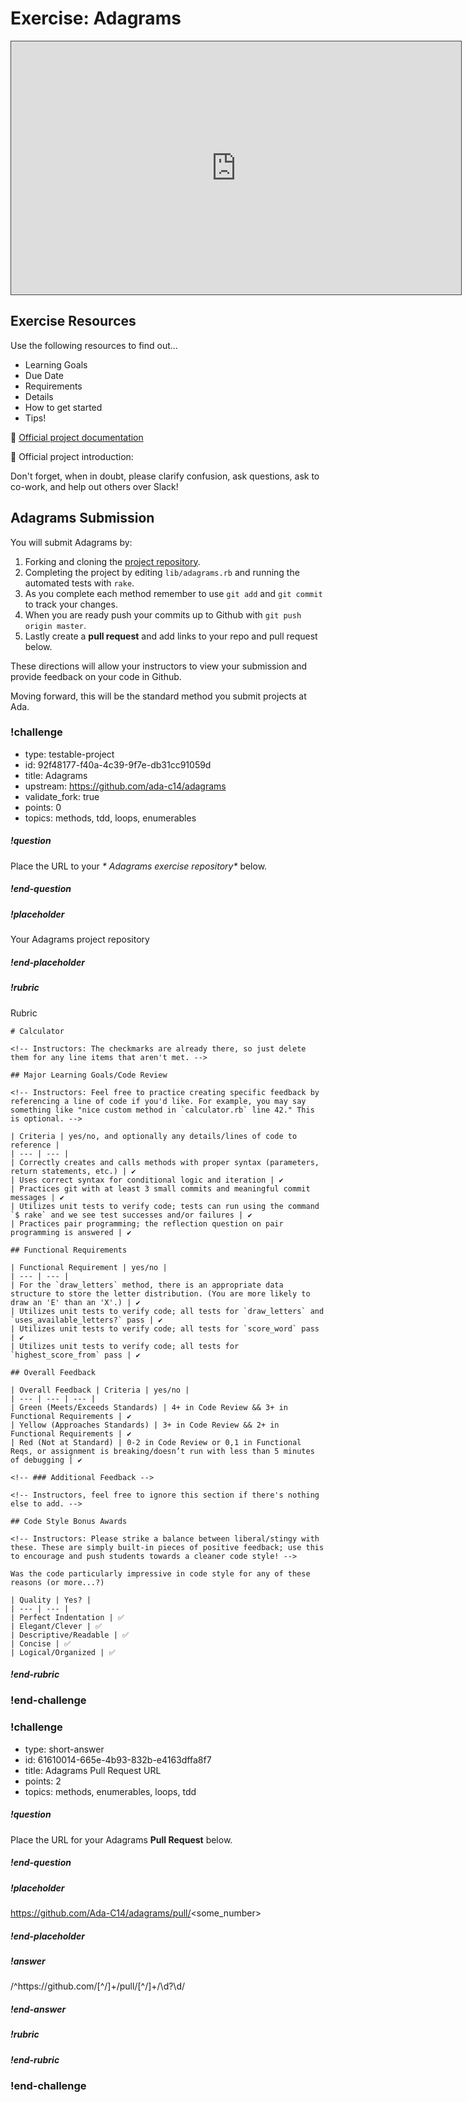 # Exercise:  Adagrams

<iframe src="https://adaacademy.hosted.panopto.com/Panopto/Pages/Embed.aspx?id=0b856dad-75c8-4166-bbcc-ac2a0034c124&autoplay=false&offerviewer=true&showtitle=true&showbrand=false&start=0&interactivity=all" height="405" width="720" style="border: 1px solid #464646;" allowfullscreen allow="autoplay"></iframe>

## Exercise Resources

Use the following resources to find out...

- Learning Goals
- Due Date
- Requirements
- Details
- How to get started
- Tips!

🌟 [Official project documentation](https://github.com/ada-c14/adagrams)

🌟 Official project introduction:

Don't forget, when in doubt, please clarify confusion, ask questions, ask to co-work, and help out others over Slack!

## Adagrams Submission

You will submit Adagrams by:

1.  Forking and cloning the [project repository](https://github.com/ada-c14/adagrams).
1.  Completing the project by editing `lib/adagrams.rb` and running the automated tests with `rake`.
1.  As you complete each method remember to use `git add` and `git commit` to track your changes.
1.  When you are ready push your commits up to Github with `git push origin master`.
1.  Lastly create a **pull request** and add links to your repo and pull request below.
  
These directions will allow your instructors to view your submission and provide feedback on your code in Github.


Moving forward, this will be the standard method you submit projects at Ada.

<!-- >>>>>>>>>>>>>>>>>>>>>> BEGIN CHALLENGE >>>>>>>>>>>>>>>>>>>>>> -->
<!-- Replace everything in square brackets [] and remove brackets  -->

### !challenge

* type: testable-project
* id: 92f48177-f40a-4c39-9f7e-db31cc91059d
* title: Adagrams
* upstream: https://github.com/ada-c14/adagrams
* validate_fork: true
* points: 0
* topics: methods, tdd, loops, enumerables

##### !question


Place the URL to your _* Adagrams exercise repository*_ below.

##### !end-question

##### !placeholder

Your Adagrams project repository

##### !end-placeholder


<!-- other optional sections -->
<!-- !hint - !end-hint (markdown, users can see after a failed attempt) -->
##### !rubric

Rubric

```
# Calculator

<!-- Instructors: The checkmarks are already there, so just delete them for any line items that aren't met. -->

## Major Learning Goals/Code Review

<!-- Instructors: Feel free to practice creating specific feedback by referencing a line of code if you'd like. For example, you may say something like "nice custom method in `calculator.rb` line 42." This is optional. -->

| Criteria | yes/no, and optionally any details/lines of code to reference |
| --- | --- |
| Correctly creates and calls methods with proper syntax (parameters, return statements, etc.) | ✔️
| Uses correct syntax for conditional logic and iteration | ✔️
| Practices git with at least 3 small commits and meaningful commit messages | ✔️
| Utilizes unit tests to verify code; tests can run using the command `$ rake` and we see test successes and/or failures | ✔️
| Practices pair programming; the reflection question on pair programming is answered | ✔️

## Functional Requirements

| Functional Requirement | yes/no |
| --- | --- |
| For the `draw_letters` method, there is an appropriate data structure to store the letter distribution. (You are more likely to draw an 'E' than an 'X'.) | ✔️
| Utilizes unit tests to verify code; all tests for `draw_letters` and `uses_available_letters?` pass | ✔️
| Utilizes unit tests to verify code; all tests for `score_word` pass | ✔️
| Utilizes unit tests to verify code; all tests for `highest_score_from` pass | ✔️

## Overall Feedback

| Overall Feedback | Criteria | yes/no |
| --- | --- | --- |
| Green (Meets/Exceeds Standards) | 4+ in Code Review && 3+ in Functional Requirements | ✔️
| Yellow (Approaches Standards) | 3+ in Code Review && 2+ in Functional Requirements | ✔️
| Red (Not at Standard) | 0-2 in Code Review or 0,1 in Functional Reqs, or assignment is breaking/doesn’t run with less than 5 minutes of debugging | ✔️

<!-- ### Additional Feedback -->

<!-- Instructors, feel free to ignore this section if there's nothing else to add. -->

## Code Style Bonus Awards

<!-- Instructors: Please strike a balance between liberal/stingy with these. These are simply built-in pieces of positive feedback; use this to encourage and push students towards a cleaner code style! -->

Was the code particularly impressive in code style for any of these reasons (or more...?)

| Quality | Yes? |
| --- | --- |
| Perfect Indentation | ✅
| Elegant/Clever | ✅
| Descriptive/Readable | ✅
| Concise | ✅
| Logical/Organized | ✅
```

##### !end-rubric
<!-- !explanation - !end-explanation (markdown, students can see after answering correctly) -->

### !end-challenge

<!-- ======================= END CHALLENGE ======================= -->

<!-- >>>>>>>>>>>>>>>>>>>>>> BEGIN CHALLENGE >>>>>>>>>>>>>>>>>>>>>> -->
<!-- Replace everything in square brackets [] and remove brackets  -->

### !challenge

* type: short-answer
* id: 61610014-665e-4b93-832b-e4163dffa8f7
* title: Adagrams Pull Request URL
* points: 2
* topics: methods, enumerables, loops, tdd

##### !question

Place the URL for your Adagrams **Pull Request** below.

##### !end-question

##### !placeholder

https://github.com/Ada-C14/adagrams/pull/<some_number>

##### !end-placeholder

##### !answer

/^https:\/\/github\.com\/[^\/]+\/pull\/[^\/]+\/\d?\d/

##### !end-answer

<!-- other optional sections -->
<!-- !hint - !end-hint (markdown, users can see after a failed attempt) -->
##### !rubric



##### !end-rubric
<!-- !explanation - !end-explanation (markdown, students can see after answering correctly) -->

### !end-challenge

<!-- ======================= END CHALLENGE ======================= -->
